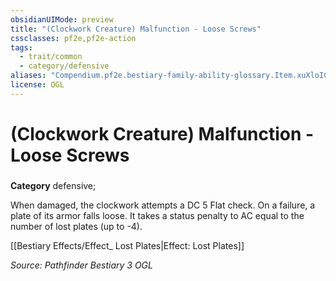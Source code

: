 ```yaml
---
obsidianUIMode: preview
title: "(Clockwork Creature) Malfunction - Loose Screws"
cssclasses: pf2e,pf2e-action
tags:
  - trait/common
  - category/defensive
aliases: "Compendium.pf2e.bestiary-family-ability-glossary.Item.xuXloICuGtfA42AN"
license: OGL
---
```

# (Clockwork Creature) Malfunction - Loose Screws

### 

**Category** defensive; 




When damaged, the clockwork attempts a DC 5 Flat check. On a failure, a plate of its armor falls loose. It takes a status penalty to AC equal to the number of lost plates (up to -4).

[[Bestiary Effects/Effect_ Lost Plates|Effect: Lost Plates]]

*Source: Pathfinder Bestiary 3*
*OGL*